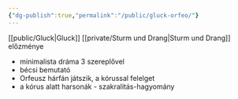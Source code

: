 ```yaml
---
{"dg-publish":true,"permalink":"/public/gluck-orfeo/"}
---
```


[[public/Gluck\|Gluck]]
[[private/Sturm und Drang\|Sturm und Drang]] előzménye

- minimalista dráma 3 szereplővel
- bécsi bemutató
- Orfeusz hárfán játszik, a kórussal felelget
- a kórus alatt harsonák - szakralitás-hagyomány